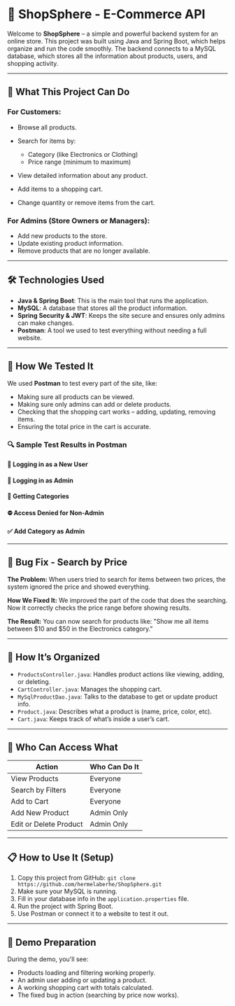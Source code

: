 # 🏩 ShopSphere - E-Commerce API

Welcome to **ShopSphere** – a simple and powerful backend system for an online store. This project was built using Java and  Spring Boot, which helps organize and run the code smoothly. The backend connects to a MySQL database, which stores all the information about products, users, and shopping activity.

---

## 🏦 What This Project Can Do

### For Customers:

* Browse all products.
* Search for items by:

  * Category (like Electronics or Clothing)
  * Price range (minimum to maximum)
* View detailed information about any product.
* Add items to a shopping cart.
* Change quantity or remove items from the cart.

### For Admins (Store Owners or Managers):

* Add new products to the store.
* Update existing product information.
* Remove products that are no longer available.

---

## 🛠️ Technologies Used

* **Java & Spring Boot**: This is the main tool that runs the application.
* **MySQL**: A database that stores all the product information.
* **Spring Security & JWT**: Keeps the site secure and ensures only admins can make changes.
* **Postman**: A tool we used to test everything without needing a full website.

---

## 🧪 How We Tested It

We used **Postman** to test every part of the site, like:

* Making sure all products can be viewed.
* Making sure only admins can add or delete products.
* Checking that the shopping cart works – adding, updating, removing items.
* Ensuring the total price in the cart is accurate.

### 🔍 Sample Test Results in Postman

#### 🔑 Logging in as a New User


#### 🔑 Logging in as Admin


#### 📄 Getting Categories


#### ⛔️ Access Denied for Non-Admin


#### ✅ Add Category as Admin


---

## 🚷 Bug Fix - Search by Price

**The Problem:**
When users tried to search for items between two prices, the system ignored the price and showed everything.

**How We Fixed It:**
We improved the part of the code that does the searching. Now it correctly checks the price range before showing results.

**The Result:**
You can now search for products like: "Show me all items between \$10 and \$50 in the Electronics category."

---

## 📂 How It’s Organized

* `ProductsController.java`: Handles product actions like viewing, adding, or deleting.
* `CartController.java`: Manages the shopping cart.
* `MySqlProductDao.java`: Talks to the database to get or update product info.
* `Product.java`: Describes what a product is (name, price, color, etc).
* `Cart.java`: Keeps track of what’s inside a user’s cart.

---

## 🔐 Who Can Access What

| Action                 | Who Can Do It |
| ---------------------- | ------------- |
| View Products          | Everyone      |
| Search by Filters      | Everyone      |
| Add to Cart            | Everyone      |
| Add New Product        | Admin Only    |
| Edit or Delete Product | Admin Only    |

---

## 📋 How to Use It (Setup)

1. Copy this project from GitHub:
   `git clone https://github.com/hermelaberhe/ShopSphere.git`
2. Make sure your MySQL is running.
3. Fill in your database info in the `application.properties` file.
4. Run the project with Spring Boot.
5. Use Postman or connect it to a website to test it out.

---

## 🎥 Demo Preparation

During the demo, you'll see:

* Products loading and filtering working properly.
* An admin user adding or updating a product.
* A working shopping cart with totals calculated.
* The fixed bug in action (searching by price now works).

